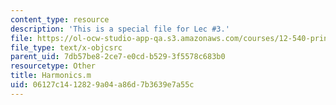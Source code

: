 ```yaml
---
content_type: resource
description: 'This is a special file for Lec #3.'
file: https://ol-ocw-studio-app-qa.s3.amazonaws.com/courses/12-540-principles-of-the-global-positioning-system-spring-2012/06127c1412829a04a86d7b3639e7a55c_Harmonics.m
file_type: text/x-objcsrc
parent_uid: 7db57be8-2ce7-e0cd-b529-3f5578c683b0
resourcetype: Other
title: Harmonics.m
uid: 06127c14-1282-9a04-a86d-7b3639e7a55c
---
```

